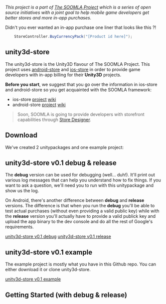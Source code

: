*This project is a part of [The SOOMLA Project](http://project.soom.la) which is a series of open source initiatives with a joint goal to help mobile game developers get better stores and more in-app purchases.*

Didn't you ever wanted an in-app purchase one liner that looks like this ?!

```cs
    StoreController.BuyCurrencyPack("[Product id here]");
```

unity3d-store
---
The unity3d-store is the Unity3D flavour of The SOOMLA Project. This project uses [android-store](https://github.com/soomla/android-store) and [ios-store](https://github.com/soomla/ios-store) in order to provide game developers with in-app billing for their **Unity3D** projects.
    
**Before you start**, we suggest that you go over the information in ios-store and android-store so you get acquainted with the SOOMLA framework:
- ios-store [project](https://github.com/soomla/ios-store) [wiki](https://github.com/soomla/ios-store/wiki)
- android-store [project](https://github.com/soomla/android-store) [wiki](https://github.com/soomla/android-store/wiki)

>Soon, SOOMLA is going to provide developers with storefront capabilities through [Store Designer](designer.soom.la).

Download
---

We've created 2 unitypackages and one example project:

unity3d-store v0.1 debug & release
----

The **debug** version can be used for debugging (well... duh!). It'll print out various log messages that can help you understand how to fix things. If you want to ask a question, we'll need you to run with this unitypackage and show us the log.

On Android, there's another difference between **debug** and **release** versions. The difference is that when you run the **debug** you'll be able to test actual purchases (without even providing a valid public key) while with the **release** version you'll actually have to provide a valid publick key and upload the app binary to the dev console and do all the rest of Google's requirements.

[unity3d-store v0.1 debug](http://dl.dropbox.com/u/88939562/unity3d/soomla-unity3d-store_debug-v0.1.unitypackage)
[unity3d-store v0.1 release](http://dl.dropbox.com/u/88939562/unity3d/soomla-unity3d-store_release-v0.1.unitypackage)

unity3d-store v0.1 example
----

The example project is mostly what you have in this Github repo. You can either download it or clone unity3d-store.

[unity3d-store v0.1 example](http://dl.dropbox.com/u/88939562/unity3d/soomla-unity3d-store_example-v0.1.zip)

Getting Started (with debug & release)
---


